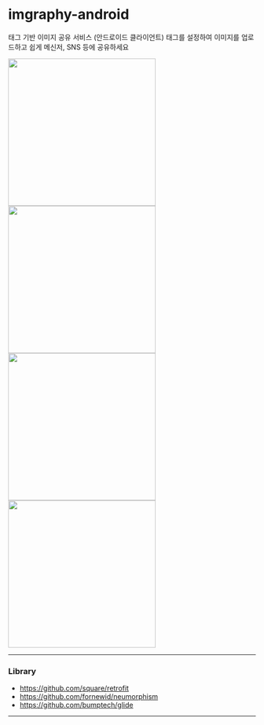 # imgraphy-android
태그 기반 이미지 공유 서비스 (안드로이드 클라이언트)
태그를 설정하여 이미지를 업로드하고 쉽게 메신저, SNS 등에 공유하세요

<img src="img/img1.png" width=300px><img src="img/img2.png" width=300px>
<img src="img/img3.png" width=300px><img src="img/img4.png" width=300px>

----------------------------------------

### Library
- https://github.com/square/retrofit
- https://github.com/fornewid/neumorphism
- https://github.com/bumptech/glide

-----------------------------------------------
